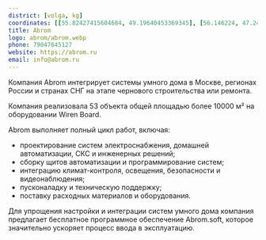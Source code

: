 ```yaml
---
district: [volga, kg]
coordinates: [[55.82427415604684, 49.19640453369345], [56.146224, 47.248783], [42.874621, 74.569762]]
title: Abrom
logo: abrom/abrom.webp
phone: 79047645127
website: https://abrom.ru
email: info@abrom.ru
---
```


Компания Abrom интегрирует системы умного дома в Москве, регионах России и странах СНГ на этапе чернового строительства или ремонта.

Компания реализовала 53 объекта общей площадью более 10000 м² на оборудовании Wiren Board.

Abrom выполняет полный цикл работ, включая:
- проектирование систем электроснабжения, домашней автоматизации, СКС и инженерных решений;
- сборку щитов автоматизации и программирование систем;
- интеграцию климат-контроля, освещения, безопасности и видеонаблюдения;
- пусконаладку и техническую поддержку;
- поставку расходных материалов и оборудования.

Для упрощения настройки и интеграции систем умного дома компания предлагает бесплатное программное обеспечение Abrom.soft, которое значительно ускоряет процесс ввода в эксплуатацию.
